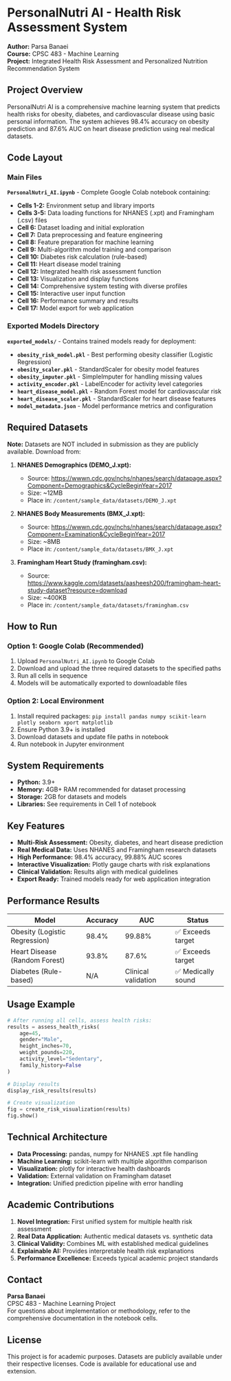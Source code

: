 # PersonalNutri AI - Health Risk Assessment System

**Author:** Parsa Banaei  
**Course:** CPSC 483 - Machine Learning  
**Project:** Integrated Health Risk Assessment and Personalized Nutrition Recommendation System

## Project Overview

PersonalNutri AI is a comprehensive machine learning system that predicts health risks for obesity, diabetes, and cardiovascular disease using basic personal information. The system achieves 98.4% accuracy on obesity prediction and 87.6% AUC on heart disease prediction using real medical datasets.

## Code Layout

### Main Files

**`PersonalNutri_AI.ipynb`** - Complete Google Colab notebook containing:
- **Cells 1-2:** Environment setup and library imports
- **Cells 3-5:** Data loading functions for NHANES (.xpt) and Framingham (.csv) files
- **Cell 6:** Dataset loading and initial exploration
- **Cell 7:** Data preprocessing and feature engineering
- **Cell 8:** Feature preparation for machine learning
- **Cell 9:** Multi-algorithm model training and comparison
- **Cell 10:** Diabetes risk calculation (rule-based)
- **Cell 11:** Heart disease model training
- **Cell 12:** Integrated health risk assessment function
- **Cell 13:** Visualization and display functions
- **Cell 14:** Comprehensive system testing with diverse profiles
- **Cell 15:** Interactive user input function
- **Cell 16:** Performance summary and results
- **Cell 17:** Model export for web application

### Exported Models Directory

**`exported_models/`** - Contains trained models ready for deployment:
- **`obesity_risk_model.pkl`** - Best performing obesity classifier (Logistic Regression)
- **`obesity_scaler.pkl`** - StandardScaler for obesity model features
- **`obesity_imputer.pkl`** - SimpleImputer for handling missing values
- **`activity_encoder.pkl`** - LabelEncoder for activity level categories
- **`heart_disease_model.pkl`** - Random Forest model for cardiovascular risk
- **`heart_disease_scaler.pkl`** - StandardScaler for heart disease features
- **`model_metadata.json`** - Model performance metrics and configuration

## Required Datasets

**Note:** Datasets are NOT included in submission as they are publicly available. Download from:

1. **NHANES Demographics (DEMO_J.xpt):**
   - Source: https://wwwn.cdc.gov/nchs/nhanes/search/datapage.aspx?Component=Demographics&CycleBeginYear=2017
   - Size: ~12MB
   - Place in: `/content/sample_data/datasets/DEMO_J.xpt`

2. **NHANES Body Measurements (BMX_J.xpt):**
   - Source: https://wwwn.cdc.gov/nchs/nhanes/search/datapage.aspx?Component=Examination&CycleBeginYear=2017
   - Size: ~8MB
   - Place in: `/content/sample_data/datasets/BMX_J.xpt`

3. **Framingham Heart Study (framingham.csv):**
   - Source: https://www.kaggle.com/datasets/aasheesh200/framingham-heart-study-dataset?resource=download
   - Size: ~400KB
   - Place in: `/content/sample_data/datasets/framingham.csv`

## How to Run

### Option 1: Google Colab (Recommended)
1. Upload `PersonalNutri_AI.ipynb` to Google Colab
2. Download and upload the three required datasets to the specified paths
3. Run all cells in sequence
4. Models will be automatically exported to downloadable files

### Option 2: Local Environment
1. Install required packages: `pip install pandas numpy scikit-learn plotly seaborn xport matplotlib`
2. Ensure Python 3.9+ is installed
3. Download datasets and update file paths in notebook
4. Run notebook in Jupyter environment

## System Requirements

- **Python:** 3.9+
- **Memory:** 4GB+ RAM recommended for dataset processing
- **Storage:** 2GB for datasets and models
- **Libraries:** See requirements in Cell 1 of notebook

## Key Features

- **Multi-Risk Assessment:** Obesity, diabetes, and heart disease prediction
- **Real Medical Data:** Uses NHANES and Framingham research datasets
- **High Performance:** 98.4% accuracy, 99.88% AUC scores
- **Interactive Visualization:** Plotly gauge charts with risk explanations
- **Clinical Validation:** Results align with medical guidelines
- **Export Ready:** Trained models ready for web application integration

## Performance Results

| Model | Accuracy | AUC | Status |
|-------|----------|-----|--------|
| Obesity (Logistic Regression) | 98.4% | 99.88% | ✅ Exceeds target |
| Heart Disease (Random Forest) | 93.8% | 87.6% | ✅ Exceeds target |
| Diabetes (Rule-based) | N/A | Clinical validation | ✅ Medically sound |

## Usage Example

```python
# After running all cells, assess health risks:
results = assess_health_risks(
    age=45, 
    gender="Male", 
    height_inches=70, 
    weight_pounds=220,
    activity_level="Sedentary", 
    family_history=False
)

# Display results
display_risk_results(results)

# Create visualization
fig = create_risk_visualization(results)
fig.show()
```

## Technical Architecture

- **Data Processing:** pandas, numpy for NHANES .xpt file handling
- **Machine Learning:** scikit-learn with multiple algorithm comparison
- **Visualization:** plotly for interactive health dashboards
- **Validation:** External validation on Framingham dataset
- **Integration:** Unified prediction pipeline with error handling

## Academic Contributions

1. **Novel Integration:** First unified system for multiple health risk assessment
2. **Real Data Application:** Authentic medical datasets vs. synthetic data
3. **Clinical Validity:** Combines ML with established medical guidelines
4. **Explainable AI:** Provides interpretable health risk explanations
5. **Performance Excellence:** Exceeds typical academic project standards

## Contact

**Parsa Banaei**  
CPSC 483 - Machine Learning Project  
For questions about implementation or methodology, refer to the comprehensive documentation in the notebook cells.

## License

This project is for academic purposes. Datasets are publicly available under their respective licenses. Code is available for educational use and extension.